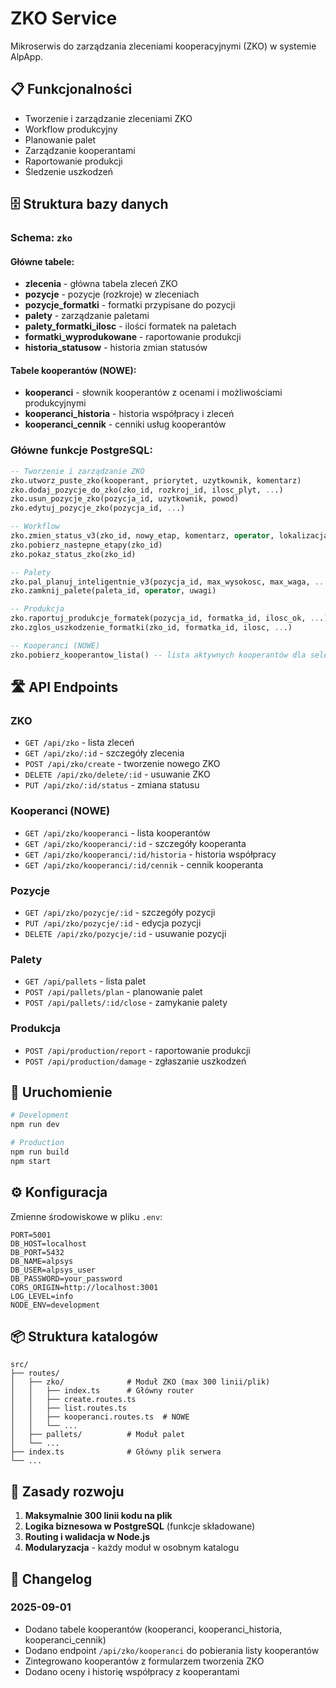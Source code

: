 # ZKO Service

Mikroserwis do zarządzania zleceniami kooperacyjnymi (ZKO) w systemie AlpApp.

## 📋 Funkcjonalności

- Tworzenie i zarządzanie zleceniami ZKO
- Workflow produkcyjny
- Planowanie palet
- Zarządzanie kooperantami
- Raportowanie produkcji
- Śledzenie uszkodzeń

## 🗄️ Struktura bazy danych

### Schema: `zko`

#### Główne tabele:
- **zlecenia** - główna tabela zleceń ZKO
- **pozycje** - pozycje (rozkroje) w zleceniach
- **pozycje_formatki** - formatki przypisane do pozycji
- **palety** - zarządzanie paletami
- **palety_formatki_ilosc** - ilości formatek na paletach
- **formatki_wyprodukowane** - raportowanie produkcji
- **historia_statusow** - historia zmian statusów

#### Tabele kooperantów (NOWE):
- **kooperanci** - słownik kooperantów z ocenami i możliwościami produkcyjnymi
- **kooperanci_historia** - historia współpracy i zleceń
- **kooperanci_cennik** - cenniki usług kooperantów

### Główne funkcje PostgreSQL:

```sql
-- Tworzenie i zarządzanie ZKO
zko.utworz_puste_zko(kooperant, priorytet, uzytkownik, komentarz)
zko.dodaj_pozycje_do_zko(zko_id, rozkroj_id, ilosc_plyt, ...)
zko.usun_pozycje_zko(pozycja_id, uzytkownik, powod)
zko.edytuj_pozycje_zko(pozycja_id, ...)

-- Workflow
zko.zmien_status_v3(zko_id, nowy_etap, komentarz, operator, lokalizacja)
zko.pobierz_nastepne_etapy(zko_id)
zko.pokaz_status_zko(zko_id)

-- Palety
zko.pal_planuj_inteligentnie_v3(pozycja_id, max_wysokosc, max_waga, ...)
zko.zamknij_palete(paleta_id, operator, uwagi)

-- Produkcja
zko.raportuj_produkcje_formatek(pozycja_id, formatka_id, ilosc_ok, ...)
zko.zglos_uszkodzenie_formatki(zko_id, formatka_id, ilosc, ...)

-- Kooperanci (NOWE)
zko.pobierz_kooperantow_lista() -- lista aktywnych kooperantów dla select
```

## 🛣️ API Endpoints

### ZKO
- `GET /api/zko` - lista zleceń
- `GET /api/zko/:id` - szczegóły zlecenia
- `POST /api/zko/create` - tworzenie nowego ZKO
- `DELETE /api/zko/delete/:id` - usuwanie ZKO
- `PUT /api/zko/:id/status` - zmiana statusu

### Kooperanci (NOWE)
- `GET /api/zko/kooperanci` - lista kooperantów
- `GET /api/zko/kooperanci/:id` - szczegóły kooperanta
- `GET /api/zko/kooperanci/:id/historia` - historia współpracy
- `GET /api/zko/kooperanci/:id/cennik` - cennik kooperanta

### Pozycje
- `GET /api/zko/pozycje/:id` - szczegóły pozycji
- `PUT /api/zko/pozycje/:id` - edycja pozycji
- `DELETE /api/zko/pozycje/:id` - usuwanie pozycji

### Palety
- `GET /api/pallets` - lista palet
- `POST /api/pallets/plan` - planowanie palet
- `POST /api/pallets/:id/close` - zamykanie palety

### Produkcja
- `POST /api/production/report` - raportowanie produkcji
- `POST /api/production/damage` - zgłaszanie uszkodzeń

## 🚀 Uruchomienie

```bash
# Development
npm run dev

# Production
npm run build
npm start
```

## ⚙️ Konfiguracja

Zmienne środowiskowe w pliku `.env`:

```env
PORT=5001
DB_HOST=localhost
DB_PORT=5432
DB_NAME=alpsys
DB_USER=alpsys_user
DB_PASSWORD=your_password
CORS_ORIGIN=http://localhost:3001
LOG_LEVEL=info
NODE_ENV=development
```

## 📦 Struktura katalogów

```
src/
├── routes/
│   ├── zko/              # Moduł ZKO (max 300 linii/plik)
│   │   ├── index.ts      # Główny router
│   │   ├── create.routes.ts
│   │   ├── list.routes.ts
│   │   ├── kooperanci.routes.ts  # NOWE
│   │   └── ...
│   ├── pallets/          # Moduł palet
│   └── ...
├── index.ts              # Główny plik serwera
└── ...
```

## 🔧 Zasady rozwoju

1. **Maksymalnie 300 linii kodu na plik**
2. **Logika biznesowa w PostgreSQL** (funkcje składowane)
3. **Routing i walidacja w Node.js**
4. **Modularyzacja** - każdy moduł w osobnym katalogu

## 📝 Changelog

### 2025-09-01
- Dodano tabele kooperantów (kooperanci, kooperanci_historia, kooperanci_cennik)
- Dodano endpoint `/api/zko/kooperanci` do pobierania listy kooperantów
- Zintegrowano kooperantów z formularzem tworzenia ZKO
- Dodano oceny i historię współpracy z kooperantami